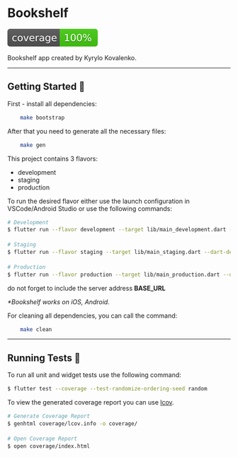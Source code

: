 # Bookshelf

![coverage][coverage_badge]

Bookshelf app created by Kyrylo Kovalenko.

---

## Getting Started 🚀

First - install all dependencies:

```sh
    make bootstrap
```

After that you need to generate all the necessary files:

```sh
    make gen
```

This project contains 3 flavors:

- development
- staging
- production

To run the desired flavor either use the launch configuration in VSCode/Android Studio or use the following commands:

```sh
# Development
$ flutter run --flavor development --target lib/main_development.dart --dart-define=BASE_URL={url}

# Staging
$ flutter run --flavor staging --target lib/main_staging.dart --dart-define=BASE_URL={url}

# Production
$ flutter run --flavor production --target lib/main_production.dart --dart-define=BASE_URL={url}
```

do not forget to include the server address **BASE_URL**


_\*Bookshelf works on iOS, Android._

For cleaning all dependencies, you can call the command:

```sh
    make clean
```

---

## Running Tests 🧪

To run all unit and widget tests use the following command:

```sh
$ flutter test --coverage --test-randomize-ordering-seed random
```

To view the generated coverage report you can use [lcov](https://github.com/linux-test-project/lcov).

```sh
# Generate Coverage Report
$ genhtml coverage/lcov.info -o coverage/

# Open Coverage Report
$ open coverage/index.html
```

[coverage_badge]: coverage_badge.svg
[flutter_localizations_link]: https://api.flutter.dev/flutter/flutter_localizations/flutter_localizations-library.html
[internationalization_link]: https://flutter.dev/docs/development/accessibility-and-localization/internationalization
[license_badge]: https://img.shields.io/badge/license-MIT-blue.svg
[license_link]: https://opensource.org/licenses/MIT